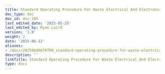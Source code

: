 ```yaml
---
title: Standard Operating Procedure For Waste Electrical And Electronic Equipments
doc_type: doc
doc_id: doc-195
last_edited_date: '2025-05-25'
last_edited_by: Ryan Laird
version: '1.0'
weight: 2
date: '2025-06-12'
aliases:
- /docs/20250606070709_standard-operating-procedure-for-waste-electrical-and-electronic-equipments_1_1/
description: ''
linkTitle: Standard Operating Procedure For Waste Electrical And Electronic Equipments
type: docs
---
```


<!-- Unsupported block type: unsupported -->
